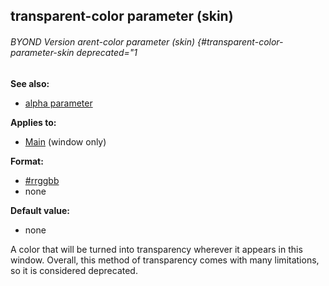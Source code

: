 ## transparent-color parameter (skin) 
###### BYOND Version arent-color parameter (skin) {#transparent-color-parameter-skin deprecated="1
**See also:**
*   [alpha parameter](/%7Bskin%7D/param/alpha)
<!-- -->
**Applies to:**
*   [Main](/%7Bskin%7D/control/main) (window only)
<!-- -->
**Format:**
*   [#rrggbb](/%7B%7Bappendix%7D%7D/html-colors)
*   none
<!-- -->
**Default value:**
*   none


A color that will be turned into transparency wherever it
appears in this window. Overall, this method of transparency comes with
many limitations, so it is considered deprecated.